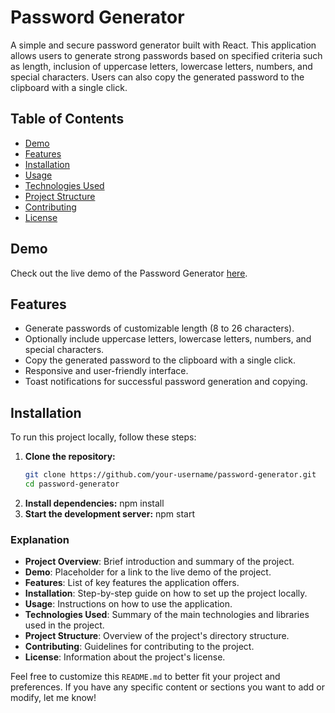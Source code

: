 # Password Generator

A simple and secure password generator built with React. This application allows users to generate strong passwords based on specified criteria such as length, inclusion of uppercase letters, lowercase letters, numbers, and special characters. Users can also copy the generated password to the clipboard with a single click.

## Table of Contents

- [Demo](#demo)
- [Features](#features)
- [Installation](#installation)
- [Usage](#usage)
- [Technologies Used](#technologies-used)
- [Project Structure](#project-structure)
- [Contributing](#contributing)
- [License](#license)

## Demo

Check out the live demo of the Password Generator [here](#).

## Features

- Generate passwords of customizable length (8 to 26 characters).
- Optionally include uppercase letters, lowercase letters, numbers, and special characters.
- Copy the generated password to the clipboard with a single click.
- Responsive and user-friendly interface.
- Toast notifications for successful password generation and copying.

## Installation

To run this project locally, follow these steps:

1. **Clone the repository:**
   ```bash
   git clone https://github.com/your-username/password-generator.git
   cd password-generator
2. **Install dependencies:**
npm install
3. **Start the development server:**
npm start



### Explanation

- **Project Overview**: Brief introduction and summary of the project.
- **Demo**: Placeholder for a link to the live demo of the project.
- **Features**: List of key features the application offers.
- **Installation**: Step-by-step guide on how to set up the project locally.
- **Usage**: Instructions on how to use the application.
- **Technologies Used**: Summary of the main technologies and libraries used in the project.
- **Project Structure**: Overview of the project's directory structure.
- **Contributing**: Guidelines for contributing to the project.
- **License**: Information about the project's license.

Feel free to customize this `README.md` to better fit your project and preferences. If you have any specific content or sections you want to add or modify, let me know!
